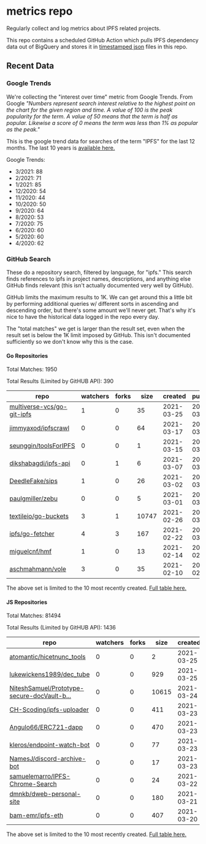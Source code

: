 # metrics repo

Regularly collect and log metrics about IPFS related projects.

This repo contains a scheduled GitHub Action which pulls IPFS dependency data out of BigQuery and stores it 
in [timestamped json](./logs) files in this repo.

## Recent Data

### Google Trends

We're collecting the "interest over time" metric from Google Trends. From Google *"Numbers 
represent search interest relative to the highest point on the chart for the given region and 
time. A value of 100 is the peak popularity for the term. A value of 50 means that the term is 
half as popular. Likewise a score of 0 means the term was less than 1% as popular as the peak."*

This is the google trend data for searches of the term "IPFS" for the
last 12 months. The last 10 years is [available here.](./results/google-trends.md)



Google Trends:
*  3/2021: 88
*  2/2021: 71
*  1/2021: 85
*  12/2020: 54
*  11/2020: 44
*  10/2020: 50
*  9/2020: 64
*  8/2020: 53
*  7/2020: 75
*  6/2020: 60
*  5/2020: 60
*  4/2020: 62

### GitHub Search

These do a repository search, filtered by language, for "ipfs." This search
finds references to ipfs in project names, descriptions, and anything else
GitHub finds relevant (this isn't actually documented very well by GitHub).

GitHub limits the maximum results to 1K. We can get around this a little bit
by performing additional queries w/ different sorts in ascending and descending
order, but there's some amount we'll never get. That's why it's nice to have
the historical data logged in the repo every day.

The "total matches" we get is larger than the result set, even when the result
set is below the 1K limit imposed by GitHub. This isn't documented sufficiently
so we don't know why this is the case.

#### Go Repositories

Total Matches: 1950

Total Results (Limited by GitHUB API): 390

| repo | watchers | forks | size | created | pushed |
| ---- | -------- | ----- | ---- | ------- | ------ |
| [multiverse-vcs/go-git-ipfs](https://github.com/multiverse-vcs/go-git-ipfs)| 1 | 0 | 35| 2021-03-25 | 2021-03-25 |
| [jimmyaxod/ipfscrawl](https://github.com/jimmyaxod/ipfscrawl)| 0 | 0 | 64| 2021-03-17 | 2021-03-19 |
| [seunggin/toolsForIPFS](https://github.com/seunggin/toolsForIPFS)| 0 | 0 | 1| 2021-03-15 | 2021-03-15 |
| [dikshabagdi/ipfs-api](https://github.com/dikshabagdi/ipfs-api)| 0 | 1 | 6| 2021-03-07 | 2021-03-07 |
| [DeedleFake/sips](https://github.com/DeedleFake/sips)| 1 | 0 | 26| 2021-03-02 | 2021-03-05 |
| [paulgmiller/zebu](https://github.com/paulgmiller/zebu)| 0 | 0 | 5| 2021-03-01 | 2021-03-03 |
| [textileio/go-buckets](https://github.com/textileio/go-buckets)| 3 | 1 | 10747| 2021-02-26 | 2021-03-25 |
| [ipfs/go-fetcher](https://github.com/ipfs/go-fetcher)| 4 | 3 | 167| 2021-02-22 | 2021-03-24 |
| [miguelcnf/hmf](https://github.com/miguelcnf/hmf)| 1 | 0 | 13| 2021-02-14 | 2021-02-25 |
| [aschmahmann/vole](https://github.com/aschmahmann/vole)| 3 | 0 | 35| 2021-02-10 | 2021-02-10 |


The above set is limited to the 10 most recently created. 
[Full table here.](./results/repo_search_go.md)

#### JS Repositories

Total Matches: 81494

Total Results (Limited by GitHUB API): 1436

| repo | watchers | forks | size | created | pushed |
| ---- | -------- | ----- | ---- | ------- | ------ |
| [atomantic/hicetnunc_tools](https://github.com/atomantic/hicetnunc_tools)| 0 | 0 | 2| 2021-03-25 | 2021-03-26 |
| [lukewickens1989/dec_tube](https://github.com/lukewickens1989/dec_tube)| 0 | 0 | 929| 2021-03-25 | 2021-03-25 |
| [NiteshSamuel/Prototype-secure-docVault-b...](https://github.com/NiteshSamuel/Prototype-secure-docVault-blockchian_and_IPFS)| 0 | 0 | 10615| 2021-03-24 | 2021-03-24 |
| [CH-Scoding/ipfs-uploader](https://github.com/CH-Scoding/ipfs-uploader)| 0 | 0 | 411| 2021-03-23 | 2021-03-23 |
| [Angulo66/ERC721-dapp](https://github.com/Angulo66/ERC721-dapp)| 0 | 0 | 470| 2021-03-23 | 2021-03-23 |
| [kleros/endpoint-watch-bot](https://github.com/kleros/endpoint-watch-bot)| 0 | 0 | 77| 2021-03-23 | 2021-03-23 |
| [NamesJ/discord-archive-bot](https://github.com/NamesJ/discord-archive-bot)| 0 | 0 | 17| 2021-03-23 | 2021-03-23 |
| [samuelemarro/IPFS-Chrome-Search](https://github.com/samuelemarro/IPFS-Chrome-Search)| 0 | 0 | 24| 2021-03-22 | 2021-03-23 |
| [dmnkb/dweb-personal-site](https://github.com/dmnkb/dweb-personal-site)| 0 | 0 | 180| 2021-03-21 | 2021-03-21 |
| [bam-emr/ipfs-eth](https://github.com/bam-emr/ipfs-eth)| 0 | 0 | 407| 2021-03-20 | 2021-03-23 |


The above set is limited to the 10 most recently created. 
[Full table here.](./results/repo_search_js.md)
